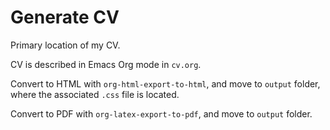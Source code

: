 # Generate CV

Primary location of my CV.

CV is described in Emacs Org mode in `cv.org`.

Convert to HTML with `org-html-export-to-html`, and move to `output` folder, where the associated `.css` file is located.

Convert to PDF with `org-latex-export-to-pdf`, and move to `output` folder.


